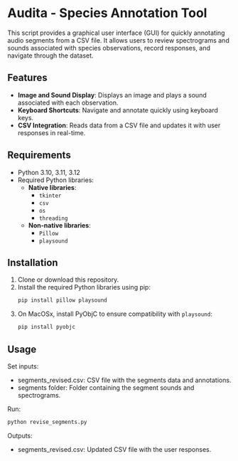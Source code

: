 # Audita - Species Annotation Tool

This script provides a graphical user interface (GUI) for quickly annotating audio segments from a CSV file. It allows users to review spectrograms and sounds associated with species observations, record responses, and navigate through the dataset.

## Features

- **Image and Sound Display**: Displays an image and plays a sound associated with each observation.
- **Keyboard Shortcuts**: Navigate and annotate quickly using keyboard keys.
- **CSV Integration**: Reads data from a CSV file and updates it with user responses in real-time.

## Requirements

- Python 3.10, 3.11, 3.12
- Required Python libraries:
  - **Native libraries**:
    - `tkinter`
    - `csv`
    - `os`
    - `threading`
  - **Non-native libraries**:
    - `Pillow`
    - `playsound`

## Installation

1. Clone or download this repository.
2. Install the required Python libraries using pip:
   ```bash
   pip install pillow playsound
   ```
3. On MacOSx, install PyObjC to ensure compatibility with `playsound`:
   ```bash
   pip install pyobjc
   ```
## Usage
Set inputs:
  - segments_revised.csv: CSV file with the segments data and annotations.
  - segments folder: Folder containing the segment sounds and spectrograms.

Run:
  ```bash
  python revise_segments.py
  ```

Outputs:
  - segments_revised.csv: Updated CSV file with the user responses.
